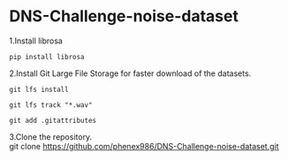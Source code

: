 # DNS-Challenge-noise-dataset
1.Install librosa

    pip install librosa

2.Install Git Large File Storage for faster download of the datasets.

    git lfs install

    git lfs track "*.wav"

    git add .gitattributes

3.Clone the repository.  
        git clone https://github.com/phenex986/DNS-Challenge-noise-dataset.git  
    
      
